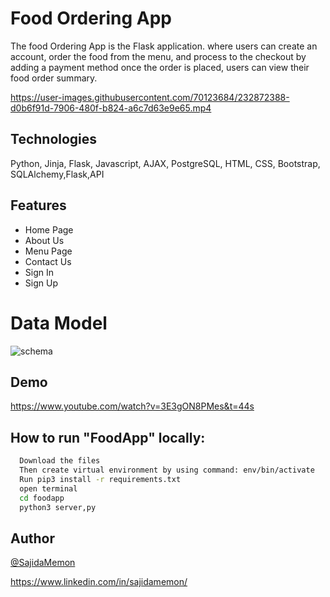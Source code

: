 # Food Ordering App

The food Ordering App is the Flask application. where users can create an account, order the food from the menu, and process to the checkout by adding a payment method once the order is placed, users can view their food order summary.

https://user-images.githubusercontent.com/70123684/232872388-d0b6f91d-7906-480f-b824-a6c7d63e9e65.mp4



## Technologies
Python, Jinja, Flask, Javascript, AJAX, PostgreSQL, HTML, CSS, Bootstrap, SQLAlchemy,Flask,API

## Features

- Home Page
- About Us
- Menu Page
- Contact Us 
- Sign In 
- Sign Up

# Data Model

![schema](https://user-images.githubusercontent.com/70123684/232742837-5fdde162-1837-435f-94ad-311f88f34d08.png)




## Demo
https://www.youtube.com/watch?v=3E3gON8PMes&t=44s



## How to run "FoodApp" locally:


```bash
  Download the files
  Then create virtual environment by using command: env/bin/activate
  Run pip3 install -r requirements.txt
  open terminal 
  cd foodapp
  python3 server,py

```


## Author

[@SajidaMemon](https://github.com/SajidaMemon/)

https://www.linkedin.com/in/sajidamemon/
